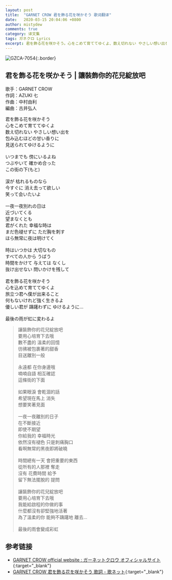 ```yaml
---
layout: post
title:  "GARNET CROW 君を飾る花を咲かそう 歌词翻译"
date:   2020-03-15 20:04:06 +0800
author: mistydew
comments: true
category: 译文集
tags: ガネクロ Lyrics
excerpt: 君を飾る花を咲かそう。心をこめて育ててゆくよ、数え切れない やさしい想い出を。包み込むほどの甘い香りに、見送られてゆけるように。
---
```

![GZCA-7054](https://crowsub.github.io/assets/images/discography/single/GZCA-7054.jpg){:.border}

## 君を飾る花を咲かそう | 讓裝飾你的花兒綻放吧

歌手：GARNET CROW<br>
作詞：AZUKI 七<br>
作曲：中村由利<br>
編曲：古井弘人

<div class="lyric-original">
<p>
君を飾る花を咲かそう<br>
心をこめて育ててゆくよ<br>
数え切れない やさしい想い出を<br>
包み込むほどの甘い香りに<br>
見送られてゆけるように<br>
<br>
いつまでも 傍にいるよね<br>
つぶやいて 確かめ合った<br>
この街の下(もと)<br>
<br>
涙が 枯れるものなら<br>
今すぐに 消え去って欲しい<br>
笑って会いたいよ<br>
<br>
一夜一夜別れの日は<br>
近づいてくる<br>
望まなくとも<br>
君がくれた 幸福な時は<br>
まだ色褪せずに ただ胸を刺す<br>
ほら無常に夜は明けてく<br>
<br>
時はいつかは 大切なもの<br>
すべての人から うばう<br>
時間をかけて 与えては なくし<br>
抜け出せない 問いかけを残して<br>
<br>
君を飾る花を咲かそう<br>
心を込めて育ててゆくよ<br>
旅立つ君へ僕が出来ること<br>
何もないけれど強く生きるよ<br>
優しい君が 躊躇わずに ゆけるように…<br>
<br>
最後の雨が虹に変わるよ
</p>
</div>

<div class="lyric-translation">
<blockquote>
讓裝飾你的花兒綻放吧<br>
要用心培育下去哦<br>
數不盡的 溫柔的回憶<br>
彷彿被包裹著的甜香<br>
目送離別一般<br>
<br>
永遠都 在你身邊哦<br>
喃喃自語 相互確認<br>
這條街的下面<br>
<br>
如果眼淚 會乾涸的話<br>
希望現在馬上 消失<br>
想要笑著見面<br>
<br>
一夜一夜離別的日子<br>
在不斷接近<br>
即使不期望<br>
你給我的 幸福時光<br>
依然沒有褪色 只是刺痛胸口<br>
看啊無常的黑夜即將破曉<br>
<br>
時間總有一天 會把重要的東西<br>
從所有的人那裡 奪走<br>
沒有 花費時間 給予<br>
留下無法擺脫的 提問<br>
<br>
讓裝飾你的花兒綻放吧<br>
要用心培育下去哦<br>
我能給啟程的你做的事<br>
什麼都沒有卻堅強地活著<br>
為了溫柔的你 能夠不躊躇地 離去...<br>
<br>
最後的雨會變成彩虹
</blockquote>
</div>

## 参考链接

* [GARNET CROW official website : ガーネットクロウ オフィシャルサイト](http://www.garnetcrow.com){:target="_blank"}
* [GARNET CROW 君を飾る花を咲かそう 歌詞 - 歌ネット](https://www.uta-net.com/song/19180){:target="_blank"}
